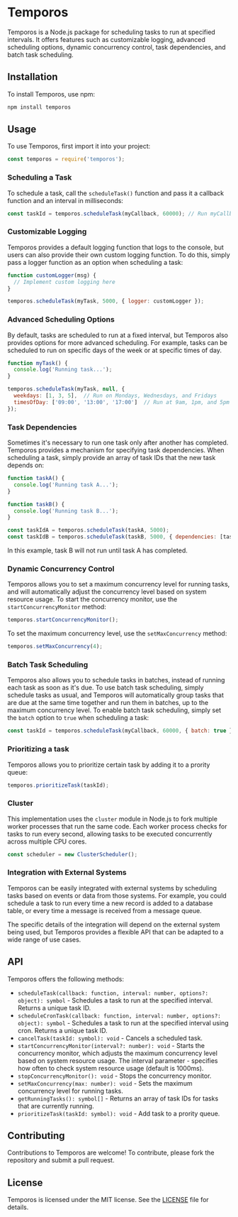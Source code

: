 # Temporos

Temporos is a Node.js package for scheduling tasks to run at specified intervals. It offers features such as customizable logging, advanced scheduling options, dynamic concurrency control, task dependencies, and batch task scheduling.

## Installation

To install Temporos, use npm:

```sh
npm install temporos
```


## Usage

To use Temporos, first import it into your project:

```javascript
const temporos = require('temporos');
```

### Scheduling a Task
To schedule a task, call the `scheduleTask()` function and pass it a callback function and an interval in milliseconds:

```js
const taskId = temporos.scheduleTask(myCallback, 60000); // Run myCallback every minute
```

### Customizable Logging
Temporos provides a default logging function that logs to the console, but users can also provide their own custom logging function. To do this, simply pass a logger function as an option when scheduling a task:

```js
function customLogger(msg) {
  // Implement custom logging here
}

temporos.scheduleTask(myTask, 5000, { logger: customLogger });
```

### Advanced Scheduling Options
By default, tasks are scheduled to run at a fixed interval, but Temporos also provides options for more advanced scheduling. For example, tasks can be scheduled to run on specific days of the week or at specific times of day.

```js
function myTask() {
  console.log('Running task...');
}

temporos.scheduleTask(myTask, null, {
  weekdays: [1, 3, 5],  // Run on Mondays, Wednesdays, and Fridays
  timesOfDay: ['09:00', '13:00', '17:00']  // Run at 9am, 1pm, and 5pm
});
```

### Task Dependencies
Sometimes it's necessary to run one task only after another has completed. Temporos provides a mechanism for specifying task dependencies. When scheduling a task, simply provide an array of task IDs that the new task depends on:

```js
function taskA() {
  console.log('Running task A...');
}

function taskB() {
  console.log('Running task B...');
}

const taskIdA = temporos.scheduleTask(taskA, 5000);
const taskIdB = temporos.scheduleTask(taskB, 5000, { dependencies: [taskIdA] })
```
In this example, task B will not run until task A has completed.

### Dynamic Concurrency Control
Temporos allows you to set a maximum concurrency level for running tasks, and will automatically adjust the concurrency level based on system resource usage. To start the concurrency monitor, use the `startConcurrencyMonitor` method:

```js
temporos.startConcurrencyMonitor();
```

To set the maximum concurrency level, use the `setMaxConcurrency` method:

```js
temporos.setMaxConcurrency(4);
```

### Batch Task Scheduling
Temporos also allows you to schedule tasks in batches, instead of running each task as soon as it's due. To use batch task scheduling, simply schedule tasks as usual, and Temporos will automatically group tasks that are due at the same time together and run them in batches, up to the maximum concurrency level. To enable batch task scheduling, simply set the `batch` option to `true` when scheduling a task:

```js
const taskId = temporos.scheduleTask(myCallback, 60000, { batch: true });
```

### Prioritizing a task
Temporos allows you to prioritize certain task by adding it to a prority queue:

```js
temporos.prioritizeTask(taskId);
```

### Cluster
This implementation uses the `cluster` module in Node.js to fork multiple worker processes that run the same code. Each worker process checks for tasks to run every second, allowing tasks to be executed concurrently across multiple CPU cores.

```js
const scheduler = new ClusterScheduler();
```

### Integration with External Systems
Temporos can be easily integrated with external systems by scheduling tasks based on events or data from those systems. For example, you could schedule a task to run every time a new record is added to a database table, or every time a message is received from a message queue.

The specific details of the integration will depend on the external system being used, but Temporos provides a flexible API that can be adapted to a wide range of use cases.

## API
Temporos offers the following methods:

- `scheduleTask(callback: function, interval: number, options?: object): symbol` - Schedules a task to run at the specified interval. Returns a unique task ID.
- `scheduleCronTask(callback: function, interval: number, options?: object): symbol` - Schedules a task to run at the specified interval using cron. Returns a unique task ID.
- `cancelTask(taskId: symbol): void` - Cancels a scheduled task.
- `startConcurrencyMonitor(interval?: number): void` - Starts the concurrency monitor, which adjusts the maximum concurrency level based on system resource usage. The interval parameter - specifies how often to check system resource usage (default is 1000ms).
- `stopConcurrencyMonitor(): void` - Stops the concurrency monitor.
- `setMaxConcurrency(max: number): void` - Sets the maximum concurrency level for running tasks.
- `getRunningTasks(): symbol[]` - Returns an array of task IDs for tasks that are currently running.
- `prioritizeTask(taskId: symbol): void` - Add task to a prority queue.

## Contributing
Contributions to Temporos are welcome! To contribute, please fork the repository and submit a pull request.

## License
Temporos is licensed under the MIT license. See the [LICENSE](https://opensource.org/license/mit/) file for details.